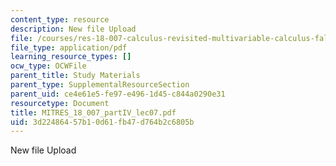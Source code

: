 ```yaml
---
content_type: resource
description: New file Upload
file: /courses/res-18-007-calculus-revisited-multivariable-calculus-fall-2011/3d22486457b10d61fb47d764b2c6805b_MITRES_18_007_partIV_lec07.pdf
file_type: application/pdf
learning_resource_types: []
ocw_type: OCWFile
parent_title: Study Materials
parent_type: SupplementalResourceSection
parent_uid: ce4e61e5-fe97-e496-1d45-c844a0290e31
resourcetype: Document
title: MITRES_18_007_partIV_lec07.pdf
uid: 3d224864-57b1-0d61-fb47-d764b2c6805b
---
```

New file Upload

